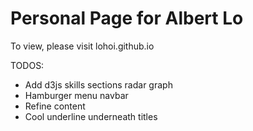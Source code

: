 # Personal Page for Albert Lo
To view, please visit lohoi.github.io 

TODOS: 
* Add d3js skills sections radar graph
* Hamburger menu navbar
* Refine content
* Cool underline underneath titles
